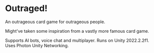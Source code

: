 # Outraged!

An outrageous card game for outrageous people.

Might've taken some inspiration from a vastly more famous card game.

Supports AI bots, voice chat and multiplayer. Runs on Unity 2022.2.2f1. Uses Photon Unity Networking.
